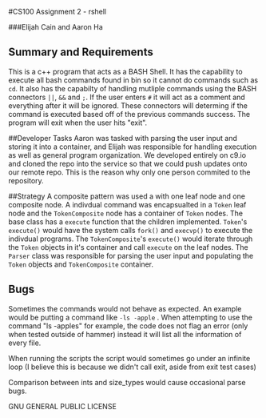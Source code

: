 #CS100 Assignment 2 - rshell

###Elijah Cain and Aaron Ha

## Summary and Requirements
This is a c++ program that acts as a BASH Shell. It has the capability to execute all bash commands
found in bin so it cannot do commands such as ```cd```. It also has the capabilty of handling mutliple commands using 
the BASH connectors ```||```, ```&&``` and ```;```. If the user enters `#` it will act as a comment and everything after it will be ignored. These connectors will determing if the command is executed based off
of the previous commands success. The program will exit when the user hits "exit". 

##Developer Tasks 
Aaron was tasked with parsing the user input and storing it into a container, and Elijah was responsible for handling execution as well as general program organization. We developed entirely on c9.io and cloned the repo into the service so that we could push updates onto our remote repo. This is the reason why only one person commited to the repository. 

##Strategy
A composite pattern was used a with one leaf node and one composite node. A indivdual command was encapsualted in a `Token` leaf node and the `TokenComposite` node has a container of `Token` nodes. The base class has a `execute` function that the children implemented. `Token`'s `execute()` would have the system calls `fork()` and `execvp()` to execute the indivdual programs. The `TokenComposite`'s `execute()` would iterate through the `Token` objects in it's container and call `execute` on the leaf nodes. The `Parser` class was responsible for parsing the user input and populating the `Token` objects and `TokenComposite` container.  
## Bugs
Sometimes the commands would not behave as expected. An example would be putting a command like `-ls -apple` . When attempting to use the command "ls -apples" for example, the code does not flag an error (only when tested outside of hammer)
instead it will list all the information of every file.

When running the scripts the script would sometimes go under an infinite loop (I believe this is because we didn't call exit, aside from exit test cases)

Comparison between ints and size_types would cause occasional parse bugs. 

GNU GENERAL PUBLIC LICENSE
